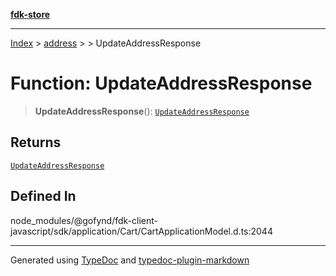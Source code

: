 [**fdk-store**](../../../README.md)
***

[Index](../../../API.md) > [address](../../README.md) > [<internal>](../README.md) > UpdateAddressResponse

# Function: UpdateAddressResponse

> **UpdateAddressResponse**(): [`UpdateAddressResponse`](../type-aliases/type-alias.UpdateAddressResponse.md)

## Returns

[`UpdateAddressResponse`](../type-aliases/type-alias.UpdateAddressResponse.md)

## Defined In

node\_modules/@gofynd/fdk-client-javascript/sdk/application/Cart/CartApplicationModel.d.ts:2044

***
Generated using [TypeDoc](https://typedoc.org/) and [typedoc-plugin-markdown](https://www.npmjs.com/package/typedoc-plugin-markdown)
